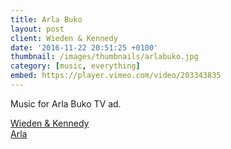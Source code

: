 ```yaml
---
title: Arla Buko
layout: post
client: Wieden & Kennedy
date: '2016-11-22 20:51:25 +0100'
thumbnail: /images/thumbnails/arlabuko.jpg
category: [music, everything]
embed: https://player.vimeo.com/video/203343835
---
```


Music for Arla Buko TV ad.

<a href="http://wklondon.com/">Wieden & Kennedy</a><br>
<a href="http://www.arla.com/our-brands/arla-buko/">Arla</a>
